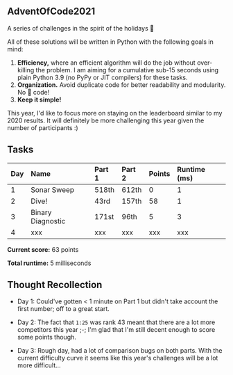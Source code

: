 ## AdventOfCode2021
A series of challenges in the spirit of the holidays 🎄

All of these solutions will be written in Python with the following goals in mind:
1. __Efficiency,__ where an efficient algorithm will do the job without over-killing the problem. I am aiming for a cumulative sub-15 seconds using plain Python 3.9 (no PyPy or JIT compilers) for these tasks.
2. __Organization.__ Avoid duplicate code for better readability and modularity. No 🍝 code!
3. __Keep it simple!__

This year, I'd like to focus more on staying on the leaderboard similar to my 2020 results. 
It will definitely be more challenging this year given the number of participants :)

## Tasks

| Day | Name                               | Part 1 | Part 2 | Points        | Runtime (ms) |
| --- | :--------------------------------- |:------ |:------ | :------------ | :----------- |
| 1   | Sonar Sweep                        | 518th  | 612th  | 0             | 1            |
| 2   | Dive!                              | 43rd   | 157th  | 58            | 1            |
| 3   | Binary Diagnostic                  | 171st  | 96th   | 5             | 3            |
| 4   | xxx                                | xxx    | xxx    | xxx           | xxx          |


__Current score:__ 63 points

__Total runtime:__ 5 milliseconds


## Thought Recollection

- Day 1: Could've gotten < 1 minute on Part 1 but didn't take account the first number; off to a great start.

- Day 2: The fact that `1:25` was rank 43 meant that there are a lot more competitors this year ;-; I'm glad that I'm still decent enough to score some points though.

- Day 3: Rough day, had a lot of comparison bugs on both parts. With the current difficulty curve it seems like this year's challenges will be a lot more difficult...

